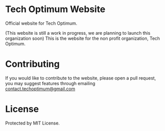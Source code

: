 # Tech Optimum Website
Official website for Tech Optimum.

(This website is still a work in progress, we are planning to launch this organization soon)
This is the website for the non profit organization, Tech Optimum.

# Contributing
If you would like to contribute to the website, please open a pull request, you may suggest features through emailing contact.techoptimum@gmail.com

# License
Protected by MIT License.
